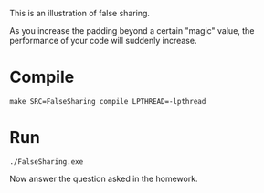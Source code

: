 This is an illustration of false sharing.

As you increase the padding beyond a certain "magic" value, the
performance of your code will suddenly increase.

# Compile

```make SRC=FalseSharing compile LPTHREAD=-lpthread```

# Run

```./FalseSharing.exe```


Now answer the question asked in the homework.

